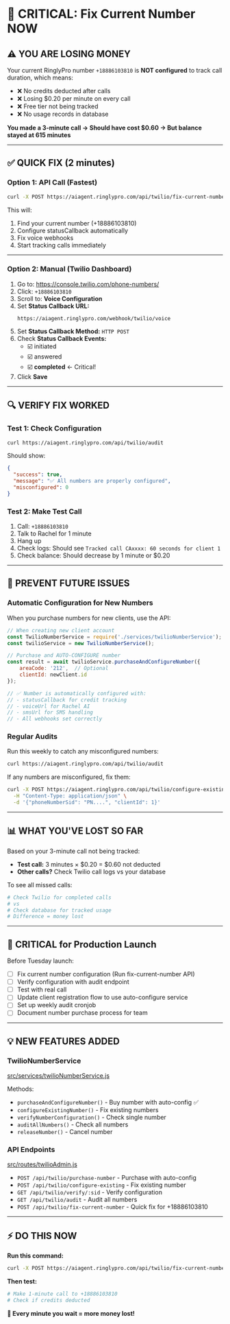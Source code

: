 # 🚨 CRITICAL: Fix Current Number NOW

## ⚠️ YOU ARE LOSING MONEY

Your current RinglyPro number `+18886103810` is **NOT configured** to track call duration, which means:

- ❌ No credits deducted after calls
- ❌ Losing $0.20 per minute on every call
- ❌ Free tier not being tracked
- ❌ No usage records in database

**You made a 3-minute call → Should have cost $0.60 → But balance stayed at 615 minutes**

---

## ✅ QUICK FIX (2 minutes)

### **Option 1: API Call (Fastest)**

```bash
curl -X POST https://aiagent.ringlypro.com/api/twilio/fix-current-number
```

This will:
1. Find your current number (+18886103810)
2. Configure statusCallback automatically
3. Fix voice webhooks
4. Start tracking calls immediately

---

### **Option 2: Manual (Twilio Dashboard)**

1. Go to: https://console.twilio.com/phone-numbers/
2. Click: `+18886103810`
3. Scroll to: **Voice Configuration**
4. Set **Status Callback URL:**
   ```
   https://aiagent.ringlypro.com/webhook/twilio/voice
   ```
5. Set **Status Callback Method:** `HTTP POST`
6. Check **Status Callback Events:**
   - ☑️ initiated
   - ☑️ answered
   - ☑️ **completed** ← Critical!
7. Click **Save**

---

## 🔍 VERIFY FIX WORKED

### Test 1: Check Configuration
```bash
curl https://aiagent.ringlypro.com/api/twilio/audit
```

Should show:
```json
{
  "success": true,
  "message": "✅ All numbers are properly configured",
  "misconfigured": 0
}
```

### Test 2: Make Test Call
1. Call: `+18886103810`
2. Talk to Rachel for 1 minute
3. Hang up
4. Check logs: Should see `Tracked call CAxxxx: 60 seconds for client 1`
5. Check balance: Should decrease by 1 minute or $0.20

---

## 🚀 PREVENT FUTURE ISSUES

### **Automatic Configuration for New Numbers**

When you purchase numbers for new clients, use the API:

```javascript
// When creating new client account
const TwilioNumberService = require('./services/twilioNumberService');
const twilioService = new TwilioNumberService();

// Purchase and AUTO-CONFIGURE number
const result = await twilioService.purchaseAndConfigureNumber({
    areaCode: '212',  // Optional
    clientId: newClient.id
});

// ✅ Number is automatically configured with:
// - statusCallback for credit tracking
// - voiceUrl for Rachel AI
// - smsUrl for SMS handling
// - All webhooks set correctly
```

### **Regular Audits**

Run this weekly to catch any misconfigured numbers:

```bash
curl https://aiagent.ringlypro.com/api/twilio/audit
```

If any numbers are misconfigured, fix them:

```bash
curl -X POST https://aiagent.ringlypro.com/api/twilio/configure-existing \
  -H "Content-Type: application/json" \
  -d '{"phoneNumberSid": "PN....", "clientId": 1}'
```

---

## 📊 WHAT YOU'VE LOST SO FAR

Based on your 3-minute call not being tracked:

- **Test call:** 3 minutes × $0.20 = $0.60 not deducted
- **Other calls?** Check Twilio call logs vs your database

To see all missed calls:
```bash
# Check Twilio for completed calls
# vs
# Check database for tracked usage
# Difference = money lost
```

---

## 🔐 CRITICAL for Production Launch

Before Tuesday launch:

- [ ] Fix current number configuration (Run fix-current-number API)
- [ ] Verify configuration with audit endpoint
- [ ] Test with real call
- [ ] Update client registration flow to use auto-configure service
- [ ] Set up weekly audit cronjob
- [ ] Document number purchase process for team

---

## 💡 NEW FEATURES ADDED

### **TwilioNumberService**
[src/services/twilioNumberService.js](src/services/twilioNumberService.js)

Methods:
- `purchaseAndConfigureNumber()` - Buy number with auto-config ✅
- `configureExistingNumber()` - Fix existing numbers
- `verifyNumberConfiguration()` - Check single number
- `auditAllNumbers()` - Check all numbers
- `releaseNumber()` - Cancel number

### **API Endpoints**
[src/routes/twilioAdmin.js](src/routes/twilioAdmin.js)

- `POST /api/twilio/purchase-number` - Purchase with auto-config
- `POST /api/twilio/configure-existing` - Fix existing number
- `GET /api/twilio/verify/:sid` - Verify configuration
- `GET /api/twilio/audit` - Audit all numbers
- `POST /api/twilio/fix-current-number` - Quick fix for +18886103810

---

## ⚡ DO THIS NOW

**Run this command:**
```bash
curl -X POST https://aiagent.ringlypro.com/api/twilio/fix-current-number
```

**Then test:**
```bash
# Make 1-minute call to +18886103810
# Check if credits deducted
```

**🚨 Every minute you wait = more money lost!**
